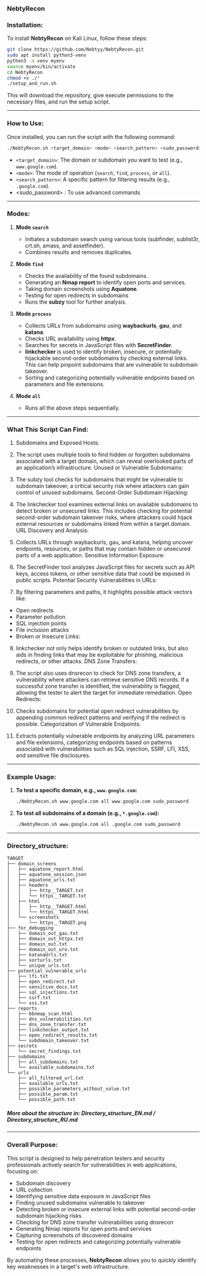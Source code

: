 ### NebtyRecon

### **Installation:**
To install **NebtyRecon** on Kali Linux, follow these steps:

```bash
git clone https://github.com/Nebtyy/NebtyRecon.git
sudo apt install python3-venv
python3 -m venv myenv
source myenv/bin/activate
cd NebtyRecon
chmod +x ./*
./setup_and_run.sh
```

This will download the repository, give execute permissions to the necessary files, and run the setup script.

---

### **How to Use:**
Once installed, you can run the script with the following command:

```bash
./NebtyRecon.sh <target_domain> <mode> <search_pattern> <sudo_password>
```

- `<target_domain>`: The domain or subdomain you want to test (e.g., `www.google.com`).
- `<mode>`: The mode of operation (`search`, `find`, `process`, or `all`).
- `<search_pattern>`: A specific pattern for filtering results (e.g., `.google.com`).
-  <sudo_password> : To use advanced commands

---

### **Modes:**
1. **Mode `search`**
   - Initiates a subdomain search using various tools (subfinder, sublist3r, crt.sh, amass, and assetfinder).
   - Combines results and removes duplicates.

2. **Mode `find`**
   - Checks the availability of the found subdomains.
   - Generating an **Nmap report** to identify open ports and services.
   - Taking domain screenshots using **Aquatone**.
   - Testing for open redirects in subdomains
   - Runs the **subzy** tool for further analysis.

3. **Mode `process`**
   - Collects URLs from subdomains using **waybackurls**, **gau**, and **katana**.
   - Checks URL availability using **httpx**.
   - Searches for secrets in JavaScript files with **SecretFinder**.
   - **linkchecker** is used to identify broken, insecure, or potentially hijackable second-order subdomains by checking external links. This can help pinpoint subdomains that are vulnerable to subdomain takeover.
   - Sorting and categorizing potentially vulnerable endpoints based on parameters and file extensions.
4. **Mode `all`**
   - Runs all the above steps sequentially.

---

### **What This Script Can Find:**

1. Subdomains and Exposed Hosts:

2. The script uses multiple tools to find hidden or forgotten subdomains associated with a target domain, which can reveal overlooked parts of an application’s infrastructure.
Unused or Vulnerable Subdomains:

3. The subzy tool checks for subdomains that might be vulnerable to subdomain takeover, a critical security risk where attackers can gain control of unused subdomains.
Second-Order Subdomain Hijacking:

4. The linkchecker tool examines external links on available subdomains to detect broken or unsecured links. This includes checking for potential second-order subdomain takeover risks, where attackers could hijack external resources or subdomains linked from within a target domain.
URL Discovery and Analysis:

5. Collects URLs through waybackurls, gau, and katana, helping uncover endpoints, resources, or paths that may contain hidden or unsecured parts of a web application.
Sensitive Information Exposure:

6. The SecretFinder tool analyzes JavaScript files for secrets such as API keys, access tokens, or other sensitive data that could be exposed in public scripts.
Potential Security Vulnerabilities in URLs:

7. By filtering parameters and paths, it highlights possible attack vectors like:
- Open redirects
- Parameter pollution
- SQL injection points
- File inclusion attacks
- Broken or Insecure Links:

8. linkchecker not only helps identify broken or outdated links, but also aids in finding links that may be exploitable for phishing, malicious redirects, or other attacks.
DNS Zone Transfers:

9. The script also uses dnsrecon to check for DNS zone transfers, a vulnerability where attackers can retrieve sensitive DNS records. If a successful zone transfer is identified, the vulnerability is flagged, allowing the tester to alert the target for immediate remediation.
Open Redirects:

10. Checks subdomains for potential open redirect vulnerabilities by appending common redirect patterns and verifying if the redirect is possible.
Categorization of Vulnerable Endpoints:

11. Extracts potentially vulnerable endpoints by analyzing URL parameters and file extensions, categorizing endpoints based on patterns associated with vulnerabilities such as SQL injection, SSRF, LFI, XSS, and sensitive file disclosures.

---

### **Example Usage:**

1. **To test a specific domain, e.g., `www.google.com`:**
   ```bash
   ./NebtyRecon.sh www.google.com all www.google.com sudo_password
   ```

2. **To test all subdomains of a domain (e.g., `*.google.com`):**
   ```bash
   ./NebtyRecon.sh www.google.com all .google.com sudo_password
   ```

---
### **Directory_structure:**
```
TARGET
├── domain_screens
│   ├── aquatone_report.html
│   ├── aquatone_session.json
│   ├── aquatone_urls.txt
│   ├── headers
│   │   ├── http__TARGET.txt
│   │   └── https__TARGET.txt
│   ├── html
│   │   ├── http__TARGET.html
│   │   └── https__TARGET.html
│   └── screenshots
│       └── https__TARGET.png
├── for_debugging
│   ├── domain_out_gau.txt
│   ├── domain_out_httpx.txt
│   ├── domain_out.txt
│   ├── domain_out_uro.txt
│   ├── katanaUrls.txt
│   ├── sorturls.txt
│   └── unique_urls.txt
├── potential_vulnerable_urls
│   ├── lfi.txt
│   ├── open_redirect.txt
│   ├── sensitive_docs.txt
│   ├── sql_injections.txt
│   ├── ssrf.txt
│   └── xss.txt
├── reports
│   ├── bbnmap_scan.html
│   ├── dns_vulnerabilities.txt
│   ├── dns_zone_transfer.txt
│   ├── linkchecker_output.txt
│   ├── open_redirect_results.txt
│   └── subdomain_takeover.txt
├── secrets
│   └── secret_findings.txt
├── subdomains
│   ├── all_subdomains.txt
│   └── available_subdomains.txt
└── urls
    ├── all_filtered_url.txt
    ├── available_urls.txt
    ├── possible_parameters_without_value.txt
    ├── possible_param.txt
    └── possible_path.txt
```
##### More about the structure in: Directory_structure_EN.md / Directory_structure_RU.md

---

### **Overall Purpose:**
This script is designed to help penetration testers and security professionals actively search for vulnerabilities in web applications, focusing on:
- Subdomain discovery
- URL collection
- Identifying sensitive data exposure in JavaScript files
- Finding unused subdomains vulnerable to takeover
- Detecting broken or insecure external links with potential second-order subdomain hijacking risks
- Checking for DNS zone transfer vulnerabilities using dnsrecon
- Generating Nmap reports for open ports and services
- Capturing screenshots of discovered domains
- Testing for open redirects and categorizing potentially vulnerable endpoints

By automating these processes, **NebtyRecon** allows you to quickly identify key weaknesses in a target's web infrastructure.

